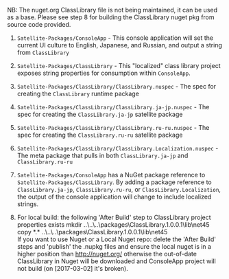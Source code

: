 NB: The nuget.org ClassLibrary file is not being maintained, it can be used as a base. Please see step 8 for building the ClassLibrary nuget pkg from source code provided.

1. `Satellite-Packages/ConsoleApp` - This console application will set the current UI culture to English, Japanese, and Russian, and output a string from `ClassLibrary`

2. `Satellite-Packages/ClassLibrary` - This "localized" class library project exposes string properties for consumption within `ConsoleApp`.

3. `Satellite-Packages/ClassLibrary/ClassLibrary.nuspec` - The spec for creating the `ClassLibrary` runtime package

4. `Satellite-Packages/ClassLibrary/ClassLibrary.ja-jp.nuspec` - The spec for creating the `ClassLibrary.ja-jp` satellite package

5. `Satellite-Packages/ClassLibrary/ClassLibrary.ru-ru.nuspec` - The spec for creating the `ClassLibrary.ru-ru` satellite package

6. `Satellite-Packages/ClassLibrary/ClassLibrary.Localization.nuspec` - The meta package that pulls in both `ClassLibrary.ja-jp` and `ClassLibrary.ru-ru`

7. `Satellite-Packages/ConsoleApp` has a NuGet package reference to `Satellite-Packages/ClassLibrary`. By adding a package reference to `ClassLibrary.ja-jp`, `ClassLibrary.ru-ru`, or `ClassLibrary.Localization`, the output of the console application will change to include localized strings.

8. For local build: the following 'After Build' step to ClassLibrary project properties exists
   mkdir ..\\..\\..\packages\ClassLibrary.1.0.0.1\lib\net45\
   copy \*.* ..\\..\\..\packages\ClassLibrary.1.0.0.1\lib\net45\
   If you want to use Nuget or a Local Nuget repo: delete the 'After Build' steps and 'publish' the .nupkg files and ensure the local nuget is in a higher position than http://nuget.org/ otherwise the out-of-date ClassLibrary in Nuget will be downloaded and ConsoleApp project will not build (on [2017-03-02] it's broken).